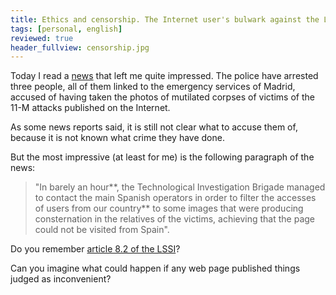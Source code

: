 ```yaml
---
title: Ethics and censorship. The Internet user's bulwark against the LSSI
tags: [personal, english]
reviewed: true
header_fullview: censorship.jpg
---
```

Today I read a [news](http://www.elmundo.es/elmundo/2004/10/30/espana/1099138563.html) that left me quite impressed. The police have arrested three people, all of them linked to the emergency services of Madrid, accused of having taken the photos of mutilated corpses of victims of the 11-M attacks published on the Internet.

As some news reports said, it is still not clear what to accuse them of, because it is not known what crime they have done.  
  
But the most impressive (at least for me) is the following paragraph of the news:  

> "In barely an hour**, the Technological Investigation Brigade managed to contact the main Spanish operators in order to filter the accesses of users from our country** to some images that were producing consternation in the relatives of the victims, achieving that the page could not be visited from Spain".

Do you remember [article 8.2 of the LSSI](http://www.lssice.com/legislacion/lssice.html)?  
  
Can you imagine what could happen if any web page published things judged as inconvenient?
